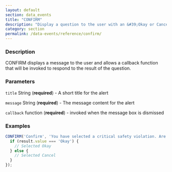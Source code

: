 ```yaml
---
layout: default
section: data_events
title: "CONFIRM"
description: "Display a question to the user with an &#39;Okay or Cancel&#39; response and a callback to respond to the result"
category: section
permalink: /data-events/reference/confirm/
---
```


### Description

CONFIRM displays a message to the user and allows a callback function that will be invoked to respond to the result of the question.

### Parameters

`title` String (__required__) - A short title for the alert

`message` String (__required__) - The message content for the alert

`callback` function (__required__) - invoked when the message box is dismissed

### Examples

```js
CONFIRM('Confirm', 'You have selected a critical safety violation. Are you sure?', function (result) {
  if (result.value === 'Okay') {
    // Selected Okay
  } else {
    // Selected Cancel
  }
});
```